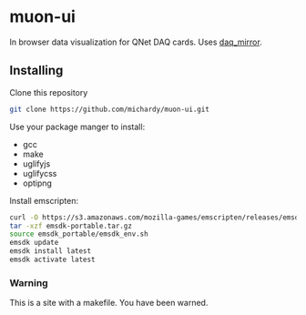 # muon-ui
In browser data visualization for QNet DAQ cards.  Uses [daq_mirror](https://github.com/michardy/daq_mirror).

## Installing

Clone this repository

``` sh
git clone https://github.com/michardy/muon-ui.git
```

Use your package manger to install:
- gcc
- make
- uglifyjs
- uglifycss
- optipng

Install emscripten:

``` sh
curl -O https://s3.amazonaws.com/mozilla-games/emscripten/releases/emsdk-portable.tar.gz
tar -xzf emsdk-portable.tar.gz
source emsdk_portable/emsdk_env.sh
emsdk update
emsdk install latest
emsdk activate latest
```

### Warning
This is a site with a makefile.  You have been warned.
